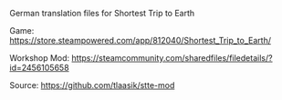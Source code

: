 German translation files for Shortest Trip to Earth

Game: https://store.steampowered.com/app/812040/Shortest_Trip_to_Earth/

Workshop Mod: https://steamcommunity.com/sharedfiles/filedetails/?id=2456105658

Source: https://github.com/tlaasik/stte-mod
